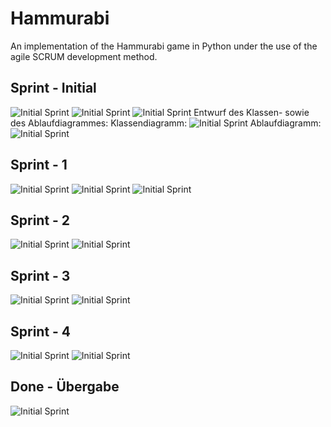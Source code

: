 # Hammurabi

An implementation of the Hammurabi game in Python under the use of the agile SCRUM development method.

## Sprint - Initial
![Initial Sprint](Sprint/0InitialSprint.png "Initial Sprint")
![Initial Sprint](Sprint/1s.png "Initial Sprint")
![Initial Sprint](Sprint/2s.png "Initial Sprint")
Entwurf des Klassen- sowie des Ablaufdiagrammes:
Klassendiagramm:
![Initial Sprint](Sprint/KlassenDia.png "Initial Sprint")
Ablaufdiagramm:
![Initial Sprint](Sprint/Ablauf.png "Initial Sprint")
## Sprint - 1
![Initial Sprint](Sprint/3s.png "Initial Sprint")
![Initial Sprint](Sprint/4s.png "Initial Sprint")
![Initial Sprint](Sprint/5s.png "Initial Sprint")
## Sprint - 2
![Initial Sprint](Sprint/6s.png "Initial Sprint")
![Initial Sprint](Sprint/7s.png "Initial Sprint")
## Sprint - 3
![Initial Sprint](Sprint/8s.png "Initial Sprint")
![Initial Sprint](Sprint/9s.png "Initial Sprint")
## Sprint - 4
![Initial Sprint](Sprint/10s.png "Initial Sprint")
![Initial Sprint](Sprint/11s.png "Initial Sprint")
## Done - Übergabe
![Initial Sprint](Sprint/12s.png "Initial Sprint")
